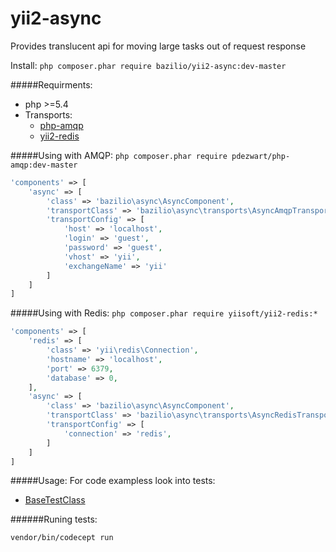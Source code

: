 yii2-async
=========

Provides translucent api for moving large tasks out of request response

Install: `php composer.phar require bazilio/yii2-async:dev-master`

#####Requirments:
- php >=5.4
- Transports:
  - [php-amqp](https://github.com/pdezwart/php-amqp)
  - [yii2-redis](https://github.com/yiisoft/yii2-redis)

#####Using with AMQP:
`php composer.phar require pdezwart/php-amqp:dev-master`

```php
'components' => [
    'async' => [
        'class' => 'bazilio\async\AsyncComponent',
        'transportClass' => 'bazilio\async\transports\AsyncAmqpTransport',
        'transportConfig' => [
            'host' => 'localhost',
            'login' => 'guest',
            'password' => 'guest',
            'vhost' => 'yii',
            'exchangeName' => 'yii'
        ]
    ]
]
```


#####Using with Redis:
`php composer.phar require yiisoft/yii2-redis:*`

```php
'components' => [
    'redis' => [
        'class' => 'yii\redis\Connection',
        'hostname' => 'localhost',
        'port' => 6379,
        'database' => 0,
    ],
    'async' => [
        'class' => 'bazilio\async\AsyncComponent',
        'transportClass' => 'bazilio\async\transports\AsyncRedisTransport',
        'transportConfig' => [
            'connection' => 'redis',
        ]
    ]
]
```



#####Usage:
For code exampless look into tests:
- [BaseTestClass](tests/unit/BaseTestClass.php)


######Runing tests:
~~~
vendor/bin/codecept run
~~~
